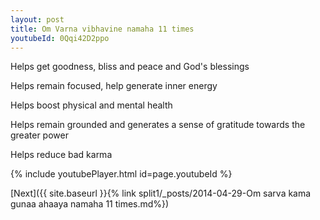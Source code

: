 ```yaml
---
layout: post
title: Om Varna vibhavine namaha 11 times
youtubeId: 0Qqi42D2ppo
---
```

 
 
Helps get goodness, bliss and peace and God's blessings
 
Helps remain focused, help generate inner energy 
 
Helps boost physical and mental health 
 
Helps remain grounded and generates a sense of gratitude towards the greater power 
 
Helps reduce bad karma
 
 
 
 


{% include youtubePlayer.html id=page.youtubeId %}
 
[Next]({{ site.baseurl }}{% link  split1/_posts/2014-04-29-Om sarva kama gunaa ahaaya namaha 11 times.md%})
 
